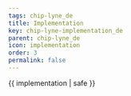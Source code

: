 ```yaml
---
tags: chip-lyne_de
title: Implementation
key: chip-lyne-implementation_de
parent: chip-lyne_de
icon: implementation
order: 3
permalink: false  
---
```

 {{ implementation | safe }}



